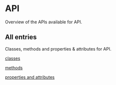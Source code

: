 [
This is a templated file. Adding content to this file may result in it being
reverted. Instead, if you want to place additional content, create an
"overview_content.md" file in `docs/` directory. The Sphinx tool will
pick up on the content and merge the content.
]: #

#  API

Overview of the APIs available for  API.

## All entries

Classes, methods and properties & attributes for
 API.

[classes](https://cloud.google.com/python/docs/reference/google-cloud-configdelivery/latest/summary_class.html)

[methods](https://cloud.google.com/python/docs/reference/google-cloud-configdelivery/latest/summary_method.html)

[properties and
attributes](https://cloud.google.com/python/docs/reference/google-cloud-configdelivery/latest/summary_property.html)

